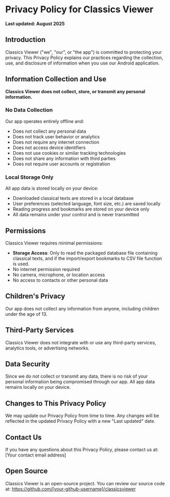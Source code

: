 # Privacy Policy for Classics Viewer

**Last updated: August 2025**

## Introduction

Classics Viewer ("we", "our", or "the app") is committed to protecting your privacy. This Privacy Policy explains our practices regarding the collection, use, and disclosure of information when you use our Android application.

## Information Collection and Use

**Classics Viewer does not collect, store, or transmit any personal information.**

### No Data Collection

Our app operates entirely offline and:
- Does not collect any personal data
- Does not track user behavior or analytics
- Does not require any internet connection
- Does not access device identifiers
- Does not use cookies or similar tracking technologies
- Does not share any information with third parties
- Does not require user accounts or registration

### Local Storage Only

All app data is stored locally on your device:
- Downloaded classical texts are stored in a local database
- User preferences (selected language, font size, etc.) are saved locally
- Reading progress and bookmarks are stored on your device only
- All data remains under your control and is never transmitted

## Permissions

Classics Viewer requires minimal permissions:
- **Storage Access**: Only to read the packaged database file containing classical texts, and if the import/export bookmarks to CSV file function is used.
- No internet permission required
- No camera, microphone, or location access
- No access to contacts or other personal data

## Children's Privacy

Our app does not collect any information from anyone, including children under the age of 13.

## Third-Party Services

Classics Viewer does not integrate with or use any third-party services, analytics tools, or advertising networks.

## Data Security

Since we do not collect or transmit any data, there is no risk of your personal information being compromised through our app. All app data remains locally on your device.

## Changes to This Privacy Policy

We may update our Privacy Policy from time to time. Any changes will be reflected in the updated Privacy Policy with a new "Last updated" date.

## Contact Us

If you have any questions about this Privacy Policy, please contact us at:
[Your contact email address]

## Open Source

Classics Viewer is an open-source project. You can review our source code at:
https://github.com/[your-github-username]/classicsviewer
